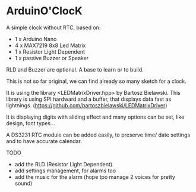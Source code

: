 # ArduinO'ClocK
A simple clock without RTC, based on:
  - 1 x Arduino Nano
  - 4 x MAX7219 8x8 Led Matrix
  - 1 x Resistor Light Dependent
  - 1 x passive Buzzer or Speaker

RLD and Buzzer are optional.
A base to learn or to build.

This is not so far original, we can find already so many sketch for a clock.

It is using the library <LEDMatrixDriver.hpp> by Bartosz Bielawski. This library is using SPI hardward and a buffer, that displays data fast as lightnings.
(https://github.com/bartoszbielawski/LEDMatrixDriver)

It is displaying digits with sliding effect and many options can be set, like design, font types...

A DS3231 RTC module can be added easily, to preserve time/ date settings and to have accurate calendar.


TODO
  - add the RLD (Resistor Light Dependent)
  - add settings management, for alarms too
  - add the music for the alarm (hope tpo manage 2 voices for pretty sound)
